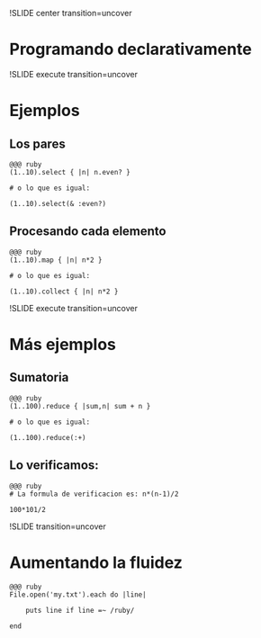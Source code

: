 !SLIDE center transition=uncover
# Programando declarativamente
!SLIDE execute transition=uncover
# Ejemplos
## Los pares
	@@@ ruby
	(1..10).select { |n| n.even? }
	
	# o lo que es igual:
	
	(1..10).select(& :even?)

## Procesando cada elemento
	@@@ ruby
	(1..10).map { |n| n*2 }
	
	# o lo que es igual:
	
	(1..10).collect { |n| n*2 }
!SLIDE execute transition=uncover
# Más ejemplos
## Sumatoria

	@@@ ruby
	(1..100).reduce { |sum,n| sum + n }
	
	# o lo que es igual:
	
	(1..100).reduce(:+)

## Lo verificamos:
	@@@ ruby
	# La formula de verificacion es: n*(n-1)/2
	
	100*101/2

!SLIDE transition=uncover
# Aumentando la fluidez
	@@@ ruby
	File.open('my.txt').each do |line|
	
		puts line if line =~ /ruby/
	
	end
